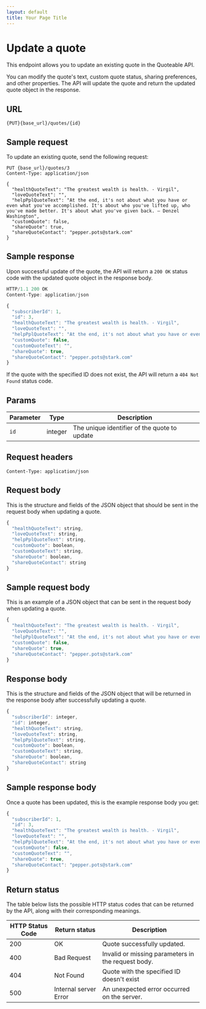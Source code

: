 ```yaml
---
layout: default
title: Your Page Title
---
```


# Update a quote

This endpoint allows you to update an existing quote in the Quoteable API.

You can modify the quote's text, custom quote status, sharing preferences, and other properties. The API will update the quote and return the updated quote object in the response.

## URL

```shell
{PUT}{base_url}/quotes/{id}
```

## Sample request

To update an existing quote, send the following request:

```shell
PUT {base_url}/quotes/3
Content-Type: application/json

{
  "healthQuoteText": "The greatest wealth is health. - Virgil",
  "loveQuoteText": "",
  "helpPplQuoteText": "At the end, it's not about what you have or even what you've accomplished. It's about who you've lifted up, who you've made better. It's about what you've given back. – Denzel Washington",
  "customQuote": false,
  "shareQuote": true,
  "shareQuoteContact": "pepper.pots@stark.com"
}
```

## Sample response

Upon successful update of the quote, the API will return a `200 OK` status code with the updated quote object in the response body.

```js
HTTP/1.1 200 OK
Content-Type: application/json

{
  "subscriberId": 1,
  "id": 3,
  "healthQuoteText": "The greatest wealth is health. - Virgil",
  "loveQuoteText": "",
  "helpPplQuoteText": "At the end, it's not about what you have or even what you've accomplished. It's about who you've lifted up, who you've made better. It's about what you've given back. – Denzel Washington",
  "customQuote": false,
  "customQuoteText": "",
  "shareQuote": true,
  "shareQuoteContact": "pepper.pots@stark.com"
}
```

If the quote with the specified ID does not exist, the API will return a `404 Not Found` status code.

## Params

| Parameter | Type | Description |
| ------------- | ----------- | ----------- |
| `id` | integer | The unique identifier of the quote to update |

## Request headers

```shell
Content-Type: application/json
```

## Request body

This is the structure and fields of the JSON object that should be sent in the request body when updating a quote.

```js
{
  "healthQuoteText": string,
  "loveQuoteText": string,
  "helpPplQuoteText": string,
  "customQuote": boolean,
  "customQuoteText": string,
  "shareQuote": boolean,
  "shareQuoteContact": string
}
```

## Sample request body

This is an example of a JSON object that can be sent in the request body when updating a quote.

```js
{
  "healthQuoteText": "The greatest wealth is health. - Virgil",
  "loveQuoteText": "",
  "helpPplQuoteText": "At the end, it's not about what you have or even what you've accomplished. It's about who you've lifted up, who you've made better. It's about what you've given back. – Denzel Washington",
  "customQuote": false,
  "shareQuote": true,
  "shareQuoteContact": "pepper.pots@stark.com"
}
```

## Response body

This is the structure and fields of the JSON object that will be returned in the response body after successfully updating a quote.

```js
{
  "subscriberId": integer,
  "id": integer,
  "healthQuoteText": string,
  "loveQuoteText": string,
  "helpPplQuoteText": string,
  "customQuote": boolean,
  "customQuoteText": string,
  "shareQuote": boolean,
  "shareQuoteContact": string
}
```

## Sample response body

Once a quote has been updated, this is the example response body you get:

```js
{
  "subscriberId": 1,
  "id": 3,
  "healthQuoteText": "The greatest wealth is health. - Virgil",
  "loveQuoteText": "",
  "helpPplQuoteText": "At the end, it's not about what you have or even what you've accomplished. It's about who you've lifted up, who you've made better. It's about what you've given back. – Denzel Washington",
  "customQuote": false,
  "customQuoteText": "",
  "shareQuote": true,
  "shareQuoteContact": "pepper.pots@stark.com"
}
```

## Return status

The table below lists the possible HTTP status codes that can be returned by the API, along with their corresponding meanings.

| HTTP Status Code | Return status | Description |
| ------------- | ----------- | ----------- |
| 200 | OK | Quote successfully updated. |
| 400 | Bad Request | Invalid or missing parameters in the request body. |
| 404 | Not Found | Quote with the specified ID doesn't exist |
| 500 | Internal server Error | An unexpected error occurred on the server. |
